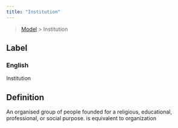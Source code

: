 ```yaml
---
title: "Institution"
---
```


> [Model](../../) > Institution

## Label

### English
Institution


## Definition
An organised group of people founded for a religious, educational, professional, or social purpose. is equivalent to organization 


    
